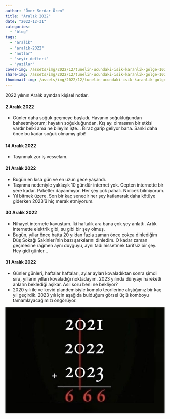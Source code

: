 ```yaml
---
author: "Ömer Serdar Ören"
title: "Aralık 2022"
date: "2022-12-31"
categories: 
  - "blog"
tags: 
  - "aralik"
  - "aralik-2022"
  - "notlar"
  - "seyir-defteri"
  - "yazilar"
cover-img: /assets/img/2022/12/tunelin-ucundaki-isik-karanlik-golge-1024x917-1.jpg
share-img: /assets/img/2022/12/tunelin-ucundaki-isik-karanlik-golge-1024x917-1.jpg
thumbnail-img: /assets/img/2022/12/tunelin-ucundaki-isik-karanlik-golge-1024x917-1.jpg
---
```


2022 yılının Aralık ayından kişisel notlar.

#### 2 Aralık 2022

- Günler daha soğuk geçmeye başladı. Havanın soğukluğundan bahsetmiyorum; hayatın soğukluğundan. Kış ayı olmasının bir etkisi vardır belki ama ne bileyim işte… Biraz garip geliyor bana. Sanki daha önce bu kadar soğuk olmamış gibi!

#### 14 Aralık 2022

- Taşınmak zor iş vesselam.

#### 21 Aralık 2022

- Bugün en kısa gün ve en uzun gece yaşandı.
- Taşınma nedeniyle yaklaşık 10 gündür internet yok. Cepten internette bir yere kadar. Paketler dayanmıyor. Her şey çok pahalı. N’olcek bilmiyorum.
- Yıl bitmek üzere. Son bir kaç senedir her şey katlanarak daha kötüye giderken 2023’ü hiç merak etmiyorum.

#### 30 Aralık 2022

- Nihayet internete kavuştum. İki haftalık ara bana çok şey anlattı. Artık internette elektrik gibi, su gibi bir şey olmuş.
- Bugün, yıllar önce hatta 20 yıldan fazla zaman önce çokça dinlediğim Düş Sokağı Sakinleri’nin bazı şarkılarını dinledim. O kadar zaman geçmesine rağmen aynı duyguyu, aynı tadı hissetmek tarifsiz bir şey. Hey gidi günler…

#### 31 Aralık 2022

- Günler günleri, haftalar haftaları, aylar ayları kovaladıktan sonra şimdi sıra, yılların yılları kovaladığı noktadayım. 2023 yılında dünyayı hareketli anların beklediği aşikar. Asıl soru beni ne bekliyor?
- 2020 yılı ile ve kovid plandemisiyle komplo teorilerine alıştığımız bir kaç yıl geçirdik. 2023 yılı için aşağıda bulduğum görsel üçlü komboyu tamamlayacağımızı öngörüyor.

![](/assets/img/2022/12/2022-2023-666-meme-yeni-yil-teori.jpg)
